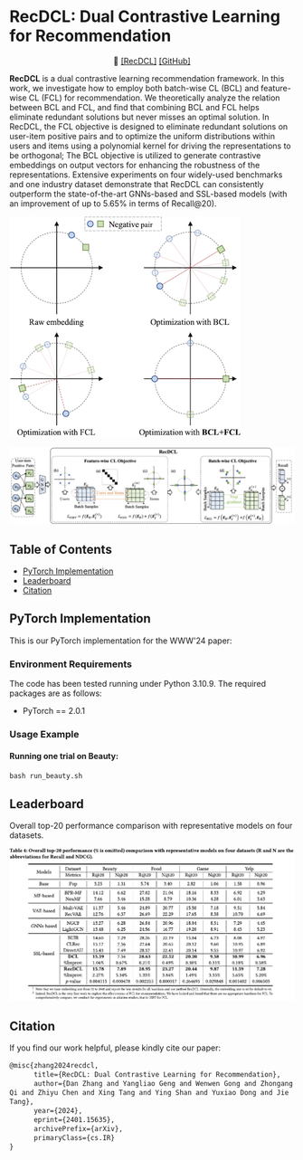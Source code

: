 # RecDCL: Dual Contrastive Learning for Recommendation

<p align="center">
📃 <a href="https://arxiv.org/abs/2401.15635v2" target="_blank">[RecDCL]</a> <a href="https://github.com/THUDM/RecDCL" target="_blank">[GitHub]</a> <br>
</p>

**RecDCL** is a dual contrastive learning recommendation framework. In this work, we investigate how to employ both batch-wise CL (BCL) and feature-wise CL (FCL) for recommendation. We theoretically analyze the relation between BCL and FCL, and find that combining BCL and FCL helps eliminate redundant solutions but never misses an optimal solution. In RecDCL, the FCL objective is designed to eliminate redundant solutions on user-item positive pairs and to optimize the uniform distributions within users and items using a polynomial kernel for driving the representations to be orthogonal; The BCL objective is utilized to generate contrastive embeddings on output vectors for enhancing the robustness of the representations. Extensive experiments on four widely-used benchmarks and one industry dataset demonstrate that RecDCL can consistently outperform the state-of-the-art GNNs-based and SSL-based models (with an improvement of up to 5.65\% in terms of Recall@20).

![](./assets/BCL_FCL.png)

![](./assets/framework.png)

## **Table of Contents**

- [PyTorch Implementation](#Implementation)
- [Leaderboard](#Leaderboard)
- [Citation](#Citation)

## **PyTorch Implementation**

This is our PyTorch implementation for the WWW'24 paper:

### Environment Requirements

The code has been tested running under Python 3.10.9. The required packages are as follows:

- PyTorch == 2.0.1

### Usage Example
#### Running one trial on Beauty:

```
bash run_beauty.sh
```
## **Leaderboard**

Overall top-20 performance comparison with representative models on four datasets.

![](./assets/RecDCL_results.png)


## Citation
If you find our work helpful, please kindly cite our paper:

```
@misc{zhang2024recdcl,
      title={RecDCL: Dual Contrastive Learning for Recommendation}, 
      author={Dan Zhang and Yangliao Geng and Wenwen Gong and Zhongang Qi and Zhiyu Chen and Xing Tang and Ying Shan and Yuxiao Dong and Jie Tang},
      year={2024},
      eprint={2401.15635},
      archivePrefix={arXiv},
      primaryClass={cs.IR}
}
```
